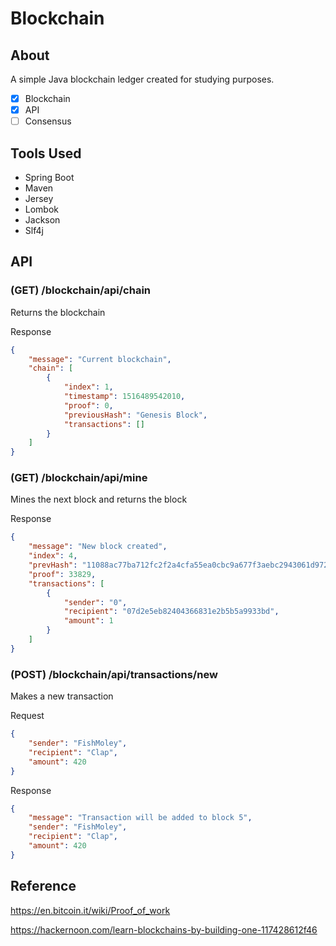 # Blockchain

## About

A simple Java blockchain ledger created for studying purposes.

- [x] Blockchain
- [x] API
- [ ] Consensus

## Tools Used

* Spring Boot
* Maven
* Jersey
* Lombok
* Jackson
* Slf4j

## API

### (GET) /blockchain/api/chain

Returns the blockchain

Response

```json
{
    "message": "Current blockchain",
    "chain": [
        {
            "index": 1,
            "timestamp": 1516489542010,
            "proof": 0,
            "previousHash": "Genesis Block",
            "transactions": []
        }
    ]
}
```

### (GET) /blockchain/api/mine

Mines the next block and returns the block

Response
```json
{
    "message": "New block created",
    "index": 4,
    "prevHash": "11088ac77ba712fc2f2a4cfa55ea0cbc9a677f3aebc2943061d972b5bf25e93d",
    "proof": 33829,
    "transactions": [
        {
            "sender": "0",
            "recipient": "07d2e5eb82404366831e2b5b5a9933bd",
            "amount": 1
        }
    ]
}
```

### (POST) /blockchain/api/transactions/new

Makes a new transaction

Request

```json
{
    "sender": "FishMoley",
    "recipient": "Clap",
    "amount": 420
}
```

Response

```json
{
    "message": "Transaction will be added to block 5",
    "sender": "FishMoley",
    "recipient": "Clap",
    "amount": 420
}
```

## Reference

https://en.bitcoin.it/wiki/Proof_of_work

https://hackernoon.com/learn-blockchains-by-building-one-117428612f46